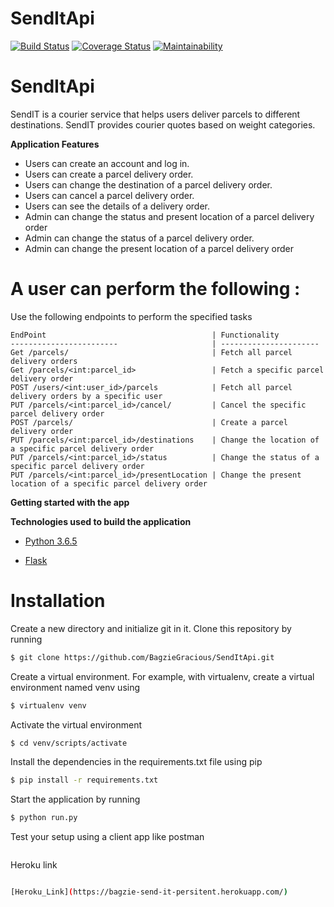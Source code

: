 # SendItApi
[![Build Status](https://travis-ci.org/BagzieGracious/SendItApiPersistent.svg?branch=develop)](https://travis-ci.org/BagzieGracious/SendItApiPersistent)     [![Coverage Status](https://coveralls.io/repos/github/BagzieGracious/SendItApiPersistent/badge.svg?branch=develop)](https://coveralls.io/github/BagzieGracious/SendItApiPersistent?branch=develop)       [![Maintainability](https://api.codeclimate.com/v1/badges/17dfb979a42be3f63ddf/maintainability)](https://codeclimate.com/github/BagzieGracious/SendItApiPersistent/maintainability)


# SendItApi
SendIT is a courier service that helps users deliver parcels to different destinations. SendIT provides courier quotes based on weight categories.

**Application Features**
* Users can create an account and log in.
* Users can create a parcel delivery order.
* Users can change the destination of a parcel delivery order.
* Users can cancel a parcel delivery order.
* Users can see the details of a delivery order.
* Admin can change the status and present location of a parcel delivery order
* Admin can change the status of a parcel delivery order.
* Admin can change the present location of a parcel delivery order


# A user can perform the following :
 Use the following endpoints to perform the specified tasks 
    
    EndPoint                                     | Functionality
    ------------------------                     | ----------------------
    Get /parcels/                                | Fetch all parcel delivery orders
    Get /parcels/<int:parcel_id>                 | Fetch a specific parcel delivery order
    POST /users/<int:user_id>/parcels            | Fetch all parcel delivery orders by a specific user
    PUT /parcels/<int:parcel_id>/cancel/         | Cancel the specific parcel delivery order
    POST /parcels/                               | Create a parcel delivery order
    PUT /parcels/<int:parcel_id>/destinations    | Change the location of a specific parcel delivery order
    PUT /parcels/<int:parcel_id>/status          | Change the status of a specific parcel delivery order
    PUT /parcels/<int:parcel_id>/presentLocation | Change the present location of a specific parcel delivery order
    
**Getting started with the app**

**Technologies used to build the application**

* [Python 3.6.5](https://docs.python.org/3/)

* [Flask](http://flask.pocoo.org/)

# Installation

Create a new directory and initialize git in it. Clone this repository by running
```sh
$ git clone https://github.com/BagzieGracious/SendItApi.git
```
Create a virtual environment. For example, with virtualenv, create a virtual environment named venv using
```sh
$ virtualenv venv
```
Activate the virtual environment
```sh
$ cd venv/scripts/activate
```
Install the dependencies in the requirements.txt file using pip
```sh
$ pip install -r requirements.txt
```

Start the application by running
```sh
$ python run.py
```
Test your setup using a client app like postman

```sh
```
Heroku link
```sh

[Heroku_Link](https://bagzie-send-it-persitent.herokuapp.com/)
```
